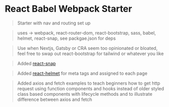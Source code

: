 # React Babel Webpack Starter

> Starter with nav and routing set up 

> uses -> webpack, react-router-dom, react-bootstrap, sass, babel, helmet, react-snap, see packgae.json for deps

> Use when Nextjs, Gatsby or CRA seem too opinionated or bloated, feel free to swap out react-bootstrap for tailwind or whatever you like

> Added [react-snap](https://www.npmjs.com/package/react-snap) 

> Added [react-helmet](https://www.npmjs.com/package/react-helmet) for meta tags and assigned to each page

> Added axios and fetch examples to teach beginners how to get http request using function components and hooks instead of older styled class based components with lifecycle methods and to illustrate difference between axios and fetch
